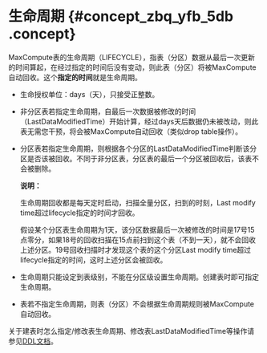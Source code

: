 # 生命周期 {#concept_zbq_yfb_5db .concept}

MaxCompute表的生命周期（LIFECYCLE），指表（分区）数据从最后一次更新的时间算起，在经过指定的时间后没有变动，则此表（分区）将被MaxCompute自动回收。这个**指定的时间**就是生命周期。

-   生命授权单位：days（天），只接受正整数。
-   非分区表若指定生命周期，自最后一次数据被修改的时间（LastDataModifiedTime）开始计算，经过days天后数据仍未被改动，则此表无需您干预，将会被MaxCompute自动回收（类似drop table操作）。
-   分区表若指定生命周期，则根据各个分区的LastDataModifiedTime判断该分区是否该被回收。不同于非分区表，分区表的最后一个分区被回收后，该表不会被删除。

    **说明：** 

    生命周期回收都是每天定时启动，扫描全量分区，扫到的时刻，Last modify time超过lifecycle指定的时间才回收。

    假设某个分区表生命周期为1天，该分区数据最后一次被修改的时间是17号15点零分，如果18号的回收扫描在15点前扫到这个表（不到一天），就不会回收上述分区。19号回收扫描时才发现这个表的这个分区Last modify time超过lifecycle指定的时间，这时上述分区会被回收。

-   生命周期只能设定到表级别，不能在分区级设置生命周期。创建表时即可指定生命周期。
-   表若不指定生命周期，则表（分区）不会根据生命周期规则被MaxCompute自动回收。

关于建表时怎么指定/修改表生命周期、修改表LastDataModifiedTime等操作请参见[DDL文档](../cn.zh-CN/用户指南/SQL/DDL语句.md)。

